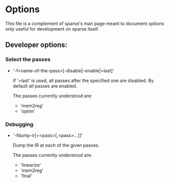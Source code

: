 # Options

This file is a complement of sparse's man page meant to
document options only useful for development on sparse itself.

## Developer options:

### Select the passes

* '-f\<name-of-the-pass\>[-disable|-enable|=last]'

  If '=last' is used, all passes after the specified one are disabled.
  By default all passes are enabled.

  The passes currently understood are:
  * 'mem2reg'
  * 'optim'

### Debugging

* '-fdump-ir[=\<pass\>[,\<pass\>...]]'

  Dump the IR at each of the given passes.

  The passes currently understood are:
  * 'linearize'
  * 'mem2reg'
  * 'final'
